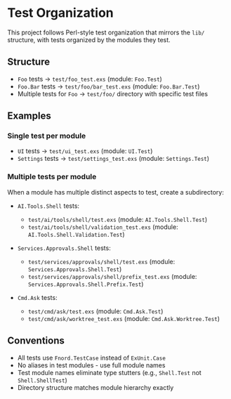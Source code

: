 # Test Organization

This project follows Perl-style test organization that mirrors the `lib/` structure, with tests organized by the modules they test.

## Structure

- `Foo` tests → `test/foo_test.exs` (module: `Foo.Test`)
- `Foo.Bar` tests → `test/foo/bar_test.exs` (module: `Foo.Bar.Test`)
- Multiple tests for `Foo` → `test/foo/` directory with specific test files

## Examples

### Single test per module
- `UI` tests → `test/ui_test.exs` (module: `UI.Test`)
- `Settings` tests → `test/settings_test.exs` (module: `Settings.Test`)

### Multiple tests per module
When a module has multiple distinct aspects to test, create a subdirectory:

- `AI.Tools.Shell` tests:
  - `test/ai/tools/shell/test.exs` (module: `AI.Tools.Shell.Test`)
  - `test/ai/tools/shell/validation_test.exs` (module: `AI.Tools.Shell.Validation.Test`)

- `Services.Approvals.Shell` tests:
  - `test/services/approvals/shell/test.exs` (module: `Services.Approvals.Shell.Test`)
  - `test/services/approvals/shell/prefix_test.exs` (module: `Services.Approvals.Shell.Prefix.Test`)

- `Cmd.Ask` tests:
  - `test/cmd/ask/test.exs` (module: `Cmd.Ask.Test`)
  - `test/cmd/ask/worktree_test.exs` (module: `Cmd.Ask.Worktree.Test`)

## Conventions

- All tests use `Fnord.TestCase` instead of `ExUnit.Case`
- No aliases in test modules - use full module names
- Test module names eliminate type stutters (e.g., `Shell.Test` not `Shell.ShellTest`)
- Directory structure matches module hierarchy exactly
